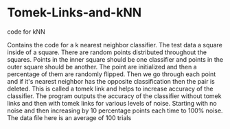 # Tomek-Links-and-kNN
code for kNN

Contains the code for a k nearest neighbor classifier. The test data a square inside of a square. There are random points 
distributed throughout the squares. Points in the inner square should be one classifier and points in the outer square should
be another. The point are initialized and then a percentage of them are randomly flipped. Then we go through each point and if
it's nearest neighbor has the opposite classification then the pair is deleted. This is called a tomek link and helps to increase
accuracy of the classifier. The program outputs the accuracy of the classifier without tomek links and then with tomek links for 
various levels of noise. Starting with no noise and then increasing by 10 percentage points each time to 100% noise. The data file
here is an average of 100 trials
